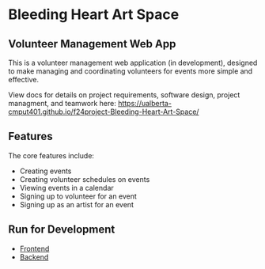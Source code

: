 # Bleeding Heart Art Space
## Volunteer Management Web App
This is a volunteer management web application (in development), designed to make managing and coordinating volunteers for events more simple and effective.

View docs for details on project requirements, software design, project managment, and teamwork here: https://ualberta-cmput401.github.io/f24project-Bleeding-Heart-Art-Space/

## Features
The core features include:
- Creating events
- Creating volunteer schedules on events
- Viewing events in a calendar
- Signing up to volunteer for an event
- Signing up as an artist for an event

## Run for Development
- [Frontend](frontend/README.md)
- [Backend](backend/README.md)

